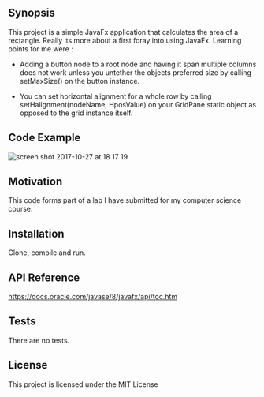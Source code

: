 ## Synopsis

This project is a simple JavaFx application that calculates the area of a rectangle.  Really its more about a first foray into using JavaFx.  Learning points for me were :

* Adding a button node to a root node and having it span multiple columns does not work unless you untether the objects     preferred size by calling setMaxSize() on the button instance.

* You can set horizontal alignment for a whole row by calling setHalignment(nodeName, HposValue) on your GridPane static object as opposed to the grid instance itself.

## Code Example

![screen shot 2017-10-27 at 18 17 19](https://user-images.githubusercontent.com/17004808/32116738-c758887e-bb43-11e7-9f02-1cea126c19cc.png)

## Motivation

This code forms part of a lab I have submitted for my computer science course.

## Installation

Clone, compile and run.

## API Reference

https://docs.oracle.com/javase/8/javafx/api/toc.htm

## Tests
There are no tests.

## License

This project is licensed under the MIT License

